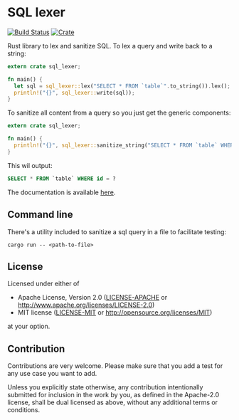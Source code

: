 # SQL lexer

[![Build Status](https://travis-ci.org/appsignal/sql_lexer.svg?branch=master)](https://travis-ci.org/appsignal/sql_lexer)
[![Crate](http://meritbadge.herokuapp.com/sql_lexer)](https://crates.io/crates/sql_lexer)

Rust library to lex and sanitize SQL. To lex a query and write back to a string:

```rust
extern crate sql_lexer;

fn main() {
  let sql = sql_lexer::lex("SELECT * FROM `table`".to_string()).lex();
  println!("{}", sql_lexer::write(sql));
}
```

To sanitize all content from a query so you just get the generic
components:

```rust
extern crate sql_lexer;

fn main() {
  println!("{}", sql_lexer::sanitize_string("SELECT * FROM `table` WHERE id = 1".to_string()));
}
```

This wil output:

```sql
SELECT * FROM `table` WHERE id = ?
```

The documentation is available [here](https://docs.rs/sql_lexer/0.9.1/sql_lexer/).

## Command line

There's a utility included to sanitize a sql query in a file to
facilitate testing:

```
cargo run -- <path-to-file>
```

## License

Licensed under either of

 * Apache License, Version 2.0 ([LICENSE-APACHE](LICENSE-APACHE) or http://www.apache.org/licenses/LICENSE-2.0)
 * MIT license ([LICENSE-MIT](LICENSE-MIT) or http://opensource.org/licenses/MIT)

at your option.

## Contribution

Contributions are very welcome. Please make sure that you add a test for any use case you want to add.

Unless you explicitly state otherwise, any contribution intentionally submitted for inclusion in the work by you, as defined in the Apache-2.0 license, shall be dual licensed as above, without any additional terms or conditions.
